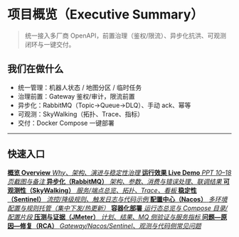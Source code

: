 # 项目概览（Executive Summary）

> 统一接入多厂商 OpenAPI，前置治理（鉴权/限流）、异步化抗洪、可观测闭环与一键交付。

## 我们在做什么
- 统一管理：机器人状态 / 地图分区 / 临时任务  
- 治理前置：Gateway 鉴权/审计，限流前置  
- 异步化：RabbitMQ（Topic→Queue→DLQ）、手动 ack、幂等  
- 可观测：SkyWalking（拓扑、Trace、指标）  
- 交付：Docker Compose 一键部署

---

<h2>快速入口</h2>

<div class="quicklinks">

  <a class="ql" href="overview/">
    <strong>概览 Overview</strong>
    <em>Why、架构、演进与稳定性治理</em>
  </a>

  <a class="ql" href="live-demo/">
    <strong>运行效果 Live Demo</strong>
    <em>PPT 10–18 页截图与备注</em>
  </a>

  <a class="ql" href="mq-async/">
    <strong>异步化（RabbitMQ）</strong>
    <em>架构、参数、消费与错误处理、联调结果</em>
  </a>

  <a class="ql" href="observability/">
    <strong>可观测性（SkyWalking）</strong>
    <em>服务/端点总览、拓扑、Trace、看板</em>
  </a>

  <a class="ql" href="stability-sentinel/">
    <strong>稳定性（Sentinel）</strong>
    <em>流控/降级规则、触发日志与代码示例</em>
  </a>

  <a class="ql" href="config-nacos/">
    <strong>配置中心（Nacos）</strong>
    <em>多环境配置与规则托管（集中下发/热更新）</em>
  </a>

  <a class="ql" href="docker-deploy/">
    <strong>容器化部署</strong>
    <em>运行态总览与 Compose 目录/配置片段</em>
  </a>

  <a class="ql" href="loadtest-jmeter/">
    <strong>压测与证据（JMeter）</strong>
    <em>计划、结果、MQ 侧验证与服务指标</em>
  </a>

  <a class="ql" href="issues-rca/">
    <strong>问题—原因—修复（RCA）</strong>
    <em>Gateway/Nacos/Sentinel、观测与代码侧常见问题</em>
  </a>

</div>







